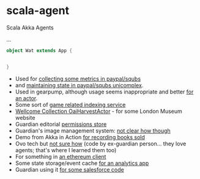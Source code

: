 # scala-agent
Scala Akka Agents

...


```scala
object Wat extends App {


}
```

- Used for [collecting some metrics in paypal/squbs](https://github.com/paypal/squbs/blob/master/squbs-pattern/src/main/scala/org/squbs/pattern/timeoutpolicy/TimeoutPolicy.scala#L35)
- and [maintaining state in paypal/squbs unicomplex](https://github.com/paypal/squbs/blob/master/squbs-unicomplex/src/main/scala/org/squbs/unicomplex/Unicomplex.scala).
- Used in gearpump, although usage seems inappropriate and better [for an actor](https://github.com/gearpump/gearpump/blob/master/core/src/main/scala/io/gearpump/transport/Express.scala#L92).
- Some sort of [game related indexing service](https://github.com/shioriotome/anzuchang/blob/dbd2348d025314497d127b1ed59441a16595f3ed/stream/src/main/scala/walfie/gbf/raidfinder/KnownBossesMap.scala)
- [Wellcome Collection OaiHarvestActor](https://github.com/wellcometrust/platform-api/blob/91698b5177f220d49ef946d53e42ccf2a828a862/calm_adapter/src/main/scala/uk/ac/wellcome/calm_adapter/actors/OaiHarvestActor.scala) - for some London Museum website
- Guardian editorial [permissions store](https://github.com/guardian/editorial-permissions-client/blob/bbae1d8b743ab5bdf64fed1a8ce58421efe11e49/src/main/scala/com/gu/editorial/permissions/client/PermissionsStore.scala#L45)
- Guardian's image management system: [not clear how though](https://github.com/guardian/grid/blob/13c841ab315857bf6db0bd00aa53ac9afc45009c/common-lib/src/main/scala/com/gu/mediaservice/lib/BaseStore.scala)
- Demo from Akka in Action [for recording books sold](https://github.com/gilbutITbook/006877/blob/699a04504088b731ccce84a136af07b2cfb9f633/chapter-state/src/main/scala/aia/state/Agent.scala#L16)
- Ovo tech but [not sure how](https://github.com/ovotech/comms-profiles/blob/ff8308f7b4c5dbcc422fd0a4737bf476f47150ae/src/main/scala/com/ovoenergy/comms/profiles/Main.scala#L40) (code by ex-guardian person... they love agents; that's where I learned them too)
- For something in [an ethereum client](https://github.com/input-output-hk/etc-client/blob/2b9fec28ed83daab8ec46d45a2b70af55d34e222/src/main/scala/io/iohk/ethereum/network/ServerActor.scala)
- Some state storage/event cache [for an analytics app](https://github.com/lancewf/narrative-analytics/blob/55cffc7a98db388694604b7a9031b02b5af57fdd/src/main/scala/com/finfrock/narrative_analytics/model/EventCache.scala)
- Guardian using it [for some salesforce code](https://github.com/guardian/support-workers/blob/8d74dfaee2fb04e94a3f1a749d7a53dbaecb4930/common/src/main/scala/com/gu/salesforce/SalesforceService.scala)

